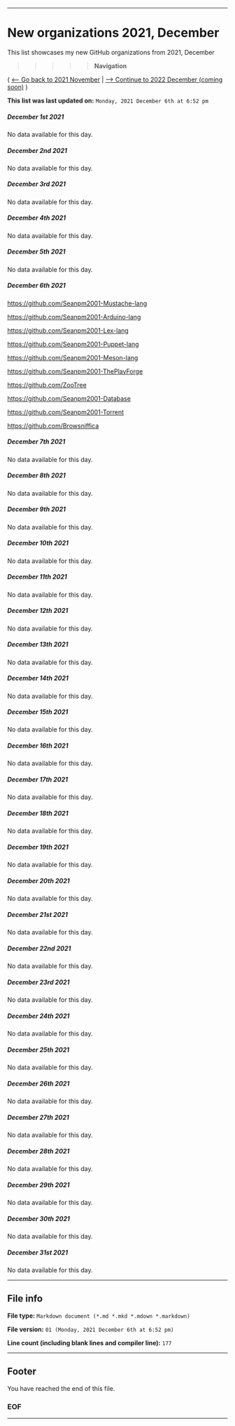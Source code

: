 
***

# New organizations 2021, December

This list showcases my new GitHub organizations from 2021, December

> > > > > **Navigation**

( [<-- Go back to 2021 November](/NewOrgs/2021/11_November/README.md) | [ --> Continue to 2022 December (coming soon)](/NewOrgs/2022/January/README.md) )

**This list was last updated on:** `Monday, 2021 December 6th at 6:52 pm`

<!-- ##### LIST !-->

##### December 1st 2021

No data available for this day.

##### December 2nd 2021

No data available for this day.

##### December 3rd 2021

No data available for this day.

##### December 4th 2021

No data available for this day.

##### December 5th 2021

No data available for this day.

##### December 6th 2021

https://github.com/Seanpm2001-Mustache-lang

https://github.com/Seanpm2001-Arduino-lang

https://github.com/Seanpm2001-Lex-lang

https://github.com/Seanpm2001-Puppet-lang

https://github.com/Seanpm2001-Meson-lang

https://github.com/Seanpm2001-ThePlayForge

https://github.com/ZooTree

https://github.com/Seanpm2001-Database

https://github.com/Seanpm2001-Torrent

https://github.com/Browsniffica

##### December 7th 2021

No data available for this day.

##### December 8th 2021

No data available for this day.

##### December 9th 2021

No data available for this day.

##### December 10th 2021

No data available for this day.

##### December 11th 2021

No data available for this day.

##### December 12th 2021

No data available for this day.

##### December 13th 2021

No data available for this day.

##### December 14th 2021

No data available for this day.

##### December 15th 2021

No data available for this day.

##### December 16th 2021

No data available for this day.

##### December 17th 2021

No data available for this day.

##### December 18th 2021

No data available for this day.

##### December 19th 2021

No data available for this day.

##### December 20th 2021

No data available for this day.

##### December 21st 2021

No data available for this day.

##### December 22nd 2021

No data available for this day.

##### December 23rd 2021

No data available for this day.

##### December 24th 2021

No data available for this day.

##### December 25th 2021

No data available for this day.

##### December 26th 2021

No data available for this day.

##### December 27th 2021

No data available for this day.

##### December 28th 2021

No data available for this day.

##### December 29th 2021

No data available for this day.

##### December 30th 2021

No data available for this day.

##### December 31st 2021

No data available for this day.

***

## File info

**File type:** `Markdown document (*.md *.mkd *.mdown *.markdown)`

**File version:** `01 (Monday, 2021 December 6th at 6:52 pm)`

**Line count (including blank lines and compiler line):** `177`

***

## Footer

You have reached the end of this file.

### EOF

***

